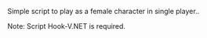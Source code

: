 Simple script to play as a female character in single player..

Note: Script Hook-V.NET is required.
